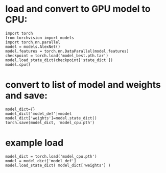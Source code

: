 

# load and convert to GPU model to CPU:

```
import torch
from torchvision import models
import torch.nn.parallel
model = models.AlexNet()
model.features = torch.nn.DataParallel(model.features)
checkpoint = torch.load('model_best.pth.tar')
model.load_state_dict(checkpoint['state_dict'])
model.cpu()
```

# convert to list of model and weights and save:
```
model_dict={}
model_dict['model_def']=model
model_dict['weights']=model.state_dict()
torch.save(model_dict, 'model_cpu.pth')
```

# example load 
```
model_dict = torch.load('model_cpu.pth')
model = model_dict['model_def']
model.load_state_dict( model_dict['weights'] )
```
